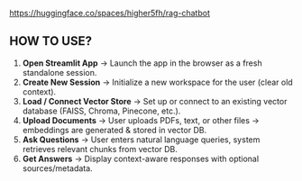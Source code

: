 https://huggingface.co/spaces/higher5fh/rag-chatbot

## HOW TO USE?

1. **Open Streamlit App** → Launch the app in the browser as a fresh standalone session.
2. **Create New Session** → Initialize a new workspace for the user (clear old context).
3. **Load / Connect Vector Store** → Set up or connect to an existing vector database (FAISS, Chroma, Pinecone, etc.).
4. **Upload Documents** → User uploads PDFs, text, or other files → embeddings are generated & stored in vector DB.
5. **Ask Questions** → User enters natural language queries, system retrieves relevant chunks from vector DB.
6. **Get Answers** → Display context-aware responses with optional sources/metadata.


